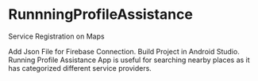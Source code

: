 # RunnningProfileAssistance
Service Registration on Maps

Add Json File for Firebase Connection.
Build Project in Android Studio.
Running Profile Assistance App is useful for searching nearby places as it has categorized different service providers.
